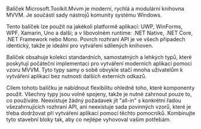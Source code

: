 ﻿Balíček Microsoft.Toolkit.Mvvm je moderní, rychlá a modulární knihovna MVVM. Je součástí sady nástrojů komunity systému Windows.

Tento balíček lze použít na jakékoli platformě aplikací: UWP, WinForms, WPF, Xamarin, Uno a další; a v libovolném runtime: .NET Native, .NET Core, .NET Framework nebo Mono. Povrch rozhraní API je ve všech případech identický, takže je ideální pro vytváření sdílených knihoven.

Balíček obsahuje kolekci standardních, samostatných a lehkých typů, které poskytují počáteční implementaci pro vytváření moderních aplikací pomocí vzoru MVVM. Tyto typy samy o sobě obvykle stačí mnoha uživatelům k vytváření aplikací bez nutnosti dalších externích odkazů.

Cílem tohoto balíčku je nabídnout flexibilitu ohledně toho, které komponenty použít. Všechny typy jsou volně spojeny, takže je nutné zahrnout pouze to, co používáte. Neexistuje žádný požadavek jít "all-in" s konkrétní řadou všezahrnujících rozhraní API, ani neexistuje sada povinných vzorů, které je třeba dodržovat při vytváření aplikací pomocí těchto pomocníků. Kombinujte tyto stavební bloky tak, aby co nejlépe vyhovoval vašim potřebám.